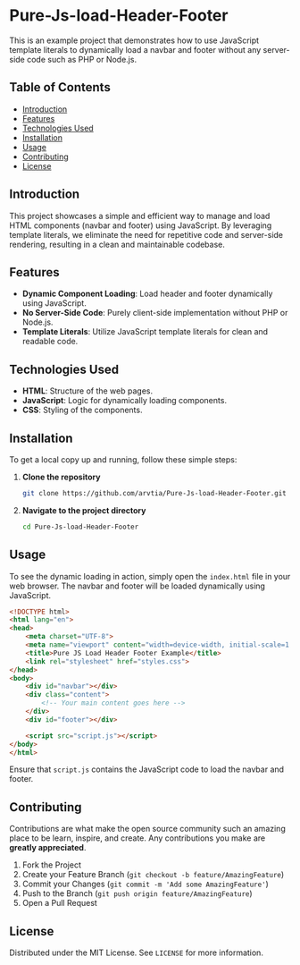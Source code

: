 


# Pure-Js-load-Header-Footer

This is an example project that demonstrates how to use JavaScript template literals to dynamically load a navbar and footer without any server-side code such as PHP or Node.js.

## Table of Contents
- [Introduction](#introduction)
- [Features](#features)
- [Technologies Used](#technologies-used)
- [Installation](#installation)
- [Usage](#usage)
- [Contributing](#contributing)
- [License](#license)

## Introduction
This project showcases a simple and efficient way to manage and load HTML components (navbar and footer) using JavaScript. By leveraging template literals, we eliminate the need for repetitive code and server-side rendering, resulting in a clean and maintainable codebase.

## Features
- **Dynamic Component Loading**: Load header and footer dynamically using JavaScript.
- **No Server-Side Code**: Purely client-side implementation without PHP or Node.js.
- **Template Literals**: Utilize JavaScript template literals for clean and readable code.

## Technologies Used
- **HTML**: Structure of the web pages.
- **JavaScript**: Logic for dynamically loading components.
- **CSS**: Styling of the components.

## Installation
To get a local copy up and running, follow these simple steps:

1. **Clone the repository**
   ```sh
   git clone https://github.com/arvtia/Pure-Js-load-Header-Footer.git
   ```
2. **Navigate to the project directory**
   ```sh
   cd Pure-Js-load-Header-Footer
   ```

## Usage
To see the dynamic loading in action, simply open the `index.html` file in your web browser. The navbar and footer will be loaded dynamically using JavaScript.

```html
<!DOCTYPE html>
<html lang="en">
<head>
    <meta charset="UTF-8">
    <meta name="viewport" content="width=device-width, initial-scale=1.0">
    <title>Pure JS Load Header Footer Example</title>
    <link rel="stylesheet" href="styles.css">
</head>
<body>
    <div id="navbar"></div>
    <div class="content">
        <!-- Your main content goes here -->
    </div>
    <div id="footer"></div>

    <script src="script.js"></script>
</body>
</html>
```

Ensure that `script.js` contains the JavaScript code to load the navbar and footer.

## Contributing
Contributions are what make the open source community such an amazing place to be learn, inspire, and create. Any contributions you make are **greatly appreciated**.

1. Fork the Project
2. Create your Feature Branch (`git checkout -b feature/AmazingFeature`)
3. Commit your Changes (`git commit -m 'Add some AmazingFeature'`)
4. Push to the Branch (`git push origin feature/AmazingFeature`)
5. Open a Pull Request

## License
Distributed under the MIT License. See `LICENSE` for more information.




